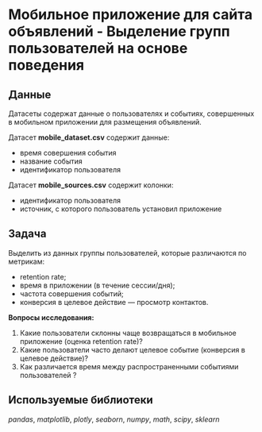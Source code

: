 # Мобильное приложение для сайта объявлений - Выделение групп пользователей на основе поведения

## Данные

Датасеты содержат данные о пользователях и событиях, совершенных в мобильном приложении для размещения объявлений.

Датасет **mobile_dataset.csv** содержит данные:
- время совершения события
- название события
- идентификатор пользователя

Датасет **mobile_sources.csv** содержит колонки:
- идентификатор пользователя
- источник, с которого пользователь установил приложение

## Задача

Выделить из данных группы пользователей, которые различаются по метрикам:

* retention rate;
* время в приложении (в течение сессии/дня);
* частота совершения событий;
* конверсия в целевое действие — просмотр контактов.

**Вопросы исследования:**

1. Какие пользователи склонны чаще возвращаться в мобильное приложение (оценка retention rate)?
2. Какие пользователи часто делают целевое событие (конверсия в целевое действие)?
3. Как различается время между распространенными событиями пользователей ?
  
## Используемые библиотеки
*pandas*, *matplotlib*, *plotly*, *seaborn*, *numpy*, *math*, *scipy*, *sklearn*
